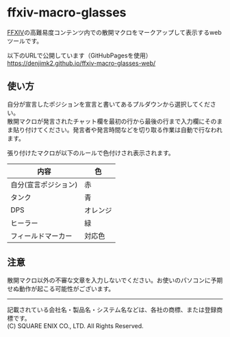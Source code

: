 # ffxiv-macro-glasses
[FFXIV](https://jp.finalfantasyxiv.com/)の高難易度コンテンツ内での散開マクロをマークアップして表示するwebツールです。

以下のURLで公開しています（GitHubPagesを使用）
https://denjimk2.github.io/ffxiv-macro-glasses-web/
## 使い方
自分が宣言したポジションを宣言と書いてあるプルダウンから選択してください。  
散開マクロが発言されたチャット欄を最初の行から最後の行まで入力欄にそのまま貼り付けてください。発言者や発言時間などを切り取る作業は自動で行なわれます。

張り付けたマクロが以下のルールで色付けされ表示されます。

|内容|色|
--|---
|自分(宣言ポジション)|赤|
|タンク|青|
|DPS|オレンジ|
|ヒーラー|緑|
|フィールドマーカー|対応色|

## 注意
散開マクロ以外の不審な文章を入力しないでください。お使いのパソコンに予期せぬ動作が起こる可能性がございます。

---
記載されている会社名・製品名・システム名などは、各社の商標、または登録商標です。  
(C) SQUARE ENIX CO., LTD. All Rights Reserved.
